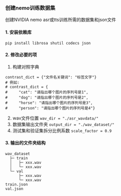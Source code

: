 ### 创建nemo训练数据集
创建NVIDIA nemo asr或tts训练所需的数据集和json文件

#### 1. 安装依赖库
```
pip install librosa shutil codecs json
```
#### 2. 修改必要的项
1. 构建对照字典
```
contrast_dict = {"文件名关键词": "标签文字"}
# 例如:
# contrast_dict = {
#     "cat": "请指出哪个图片的序列号是1",
#     "dog": "请指出哪个图片的序列号是2",
#     "horse": "请指出哪个图片的序列号是3",
#     "person": "请指出哪个图片的序列号是4"}
```
2. wav文件位置
`wav_dir = "./asr_wavdata/"`
3. 数据集输出文件夹
`output_dir = "./wav_dataset/"`
4. 测试集和验证集拆分比例系数
`scale_factor = 0.9`
#### 3. 输出的文件夹结构
```
wav_dataset
  ├─ train
  │   ├─ xxx.wav
  │   └─ xxx.wav
  └─ val
      ├─ xxx.wav
      └─ xxx.wav
train.json
val.json
```